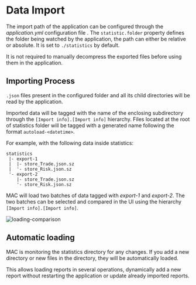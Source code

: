 # Data Import

The import path of the application can be configured through the
_application.yml_ configuration file . The `statistic.folder` property defines
the folder being watched by the application, the path can either be relative or
absolute. It is set to `./statistics` by default.

It is not required to manually decompress the exported files before using them
in the application.

## Importing Process

`.json` files present in the configured folder and all its child directories
will be read by the application.

Imported data will be tagged with the name of the enclosing subdirectory through
the `[Import info].[Import info]` hierarchy. Files located at the root of
statistics folder will be tagged with a generated name following the format
`autoload-<datetime>`.

For example, with the following data inside statistics:

```
statistics
 |- export-1
 |  |- store_Trade.json.sz
 |  '- store_Risk.json.sz
 '- export-2
    |- store_Trade.json.sz
    '- store_Risk.json.sz
```

MAC will load two batches of data tagged with _export-1_ and _export-2_. The two
batches can be selected and compared in the UI using the hierarchy `[Import
info].[Import info]`.

![loading-comparison](../assets/loading-comparison.png "Comparing the base
measures for two loaded reports")

## Automatic loading

MAC is monitoring the statistics directory for any changes. If you add a new
directory or new files in the directory, they will be automatically loaded.

This allows loading reports in several operations, dynamically add a new report
without restarting the application or update already imported reports.
